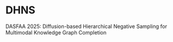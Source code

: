 # DHNS
DASFAA 2025: Diffusion-based Hierarchical Negative Sampling for Multimodal Knowledge Graph Completion
